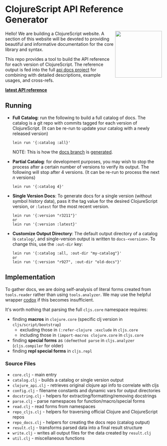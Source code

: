 # ClojureScript API Reference Generator
<img align="right" width="150" src="https://raw.githubusercontent.com/cljsinfo/cljs.info/master/00-scrap/cljs_logo_v10-01.png">

Hello! We are building a ClojureScript website. A section of this website will
be devoted to providing beautiful and informative documentation for the core
library and syntax.

This repo provides a tool to build the API reference for each version of
ClojureScript. The reference output is fed into the full [api docs
project](https://github.com/cljsinfo/api-docs) for combining with detailed
descriptions, example usages, and cross-refs.

__[latest API reference](https://github.com/cljsinfo/api-ref-gen/tree/docs)__

## Running

- __Full Catalog__: run the following to build a full catalog of docs. The
  catalog is a git repo with commits tagged for each version of ClojureScript.
  (It can be re-run to update your catalog with a newly released version)

    ```
    lein run '{:catalog :all}'
    ```

  NOTE: This is how the [docs branch](https://github.com/cljsinfo/api-ref-gen/tree/docs)
  is [generated](script/build-publish.sh).


- __Partial Catalog__: for development purposes, you may wish to stop the
  process after a certain number of versions to verify its output.  The
  following will stop after 4 versions. (It can be re-run to process the next
  _n_ versions)

    ```
    lein run '{:catalog 4}'
    ```

- __Single Version Docs__: To generate docs for a single version (without symbol history data),
  pass it the tag value for the desired ClojureScript version, or `:latest` for the most recent
  version.

    ```
    lein run '{:version "r3211"}'
    or
    lein run '{:version :latest}'
    ```

- __Customize Output Directory__: The default output directory of a catalog is
  `catalog/`, and single-version output is written to `docs-<version>`.  To
  change this, use the `:out-dir` key:

    ```
    lein run '{:catalog :all, :out-dir "my-catalog"}'
    or
    lein run '{:version "r927", :out-dir "old-docs"}'
    ```

## Implementation

To gather docs, we are doing self-analysis of literal forms created from
`tools.reader` rather than using `tools.analyzer`. We may use the helpful
wrapper [codox] if this becomes insufficient.

It's worth nothing that parsing the full `cljs.core` namespace requires:

- finding __macros__ in `clojure.core` (specific clj version in `cljs/script/bootstrap`)
    - excluding those in `(:refer-clojure :exclude` in `cljs.core`
    - including those in `(import-macros clojure.core` in `cljs.core`
- finding __special forms__ as `(defmethod parse` in `cljs.analyzer` (`cljs.compiler` for older)
- finding __repl special forms__ in `cljs.repl`

### Source Files

- `core.clj` - main entry
- `catalog.clj` - builds a catalog or single version output
- `clojure_api.clj` - retrieves original clojure api info to correlate with cljs
- `config.clj` - filename constants and dynamic vars for output directories
- `docstring.clj` - helpers for extracting/formatting/removing docstrings
- `parse.clj` - parse namespaces for function/macro/special forms
- `read.clj` - read forms from namespaces
- `repo_cljs.clj` - helpers for traversing official Clojure and ClojureScript repos
- `repo_docs.clj` - helpers for creating the docs repo (catalog output)
- `result.clj` - transforms parsed data into a final result structure
- `write.clj` - writes all output files for the data created by `result.clj`
- `util.clj` - miscellaneous functions

[codox]:https://github.com/weavejester/codox
